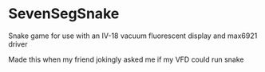 # SevenSegSnake
Snake game for use with an IV-18 vacuum fluorescent display and max6921 driver

Made this when my friend jokingly asked me if my VFD could run snake
